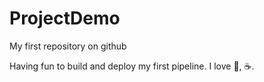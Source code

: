 # ProjectDemo
My first repository on  github

Having fun to build and deploy my first pipeline.
I love :pizza:, :coffee:.
